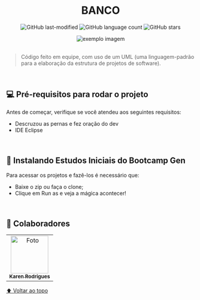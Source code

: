 <div align="center">
  
# BANCO

![GitHub last-modified](https://img.shields.io/aur/last-modified/template?label=ultima%20modificacao&style=social)
![GitHub language count](https://img.shields.io/github/languages/count/r4skaren/template-readme?&label=linguagens&style=social)
![GitHub stars](https://img.shields.io/github/stars/r4skaren/template-readme?label=estrelas&style=social)

<img src="https://i.imgur.com/cuvOOBs.png" alt="exemplo imagem">
  </div>

<br>

> Código feito em equipe, com uso de um UML (uma linguagem-padrão para a elaboração da estrutura de projetos de software).


<br>

## 💻 Pré-requisitos para rodar o projeto

Antes de começar, verifique se você atendeu aos seguintes requisitos:
<!---Adicionar, duplicar ou remover conforme necessário--->
* Descruzou as pernas e fez oração do dev 
* IDE Eclipse

<br>

## 🚀 Instalando Estudos Iniciais do Bootcamp Gen

Para acessar os projetos e fazê-los é necessário que:

* Baixe o zip ou faça o clone;
* Clique em Run as e veja a mágica acontecer!

<br>

## 🤝 Colaboradores

<table>
  <tr>
    <td align="center">
      <a href="#">
        <img src="https://avatars.githubusercontent.com/u/86742652?v=4" width="100px;" height="100px" alt="Foto"/><br>
        <sub>
          <b>Karen Rodrigues</b>
        </sub>
      </a>
    </td>
  </tr>
</table>

[⬆ Voltar ao topo](#BANCO)<br>
